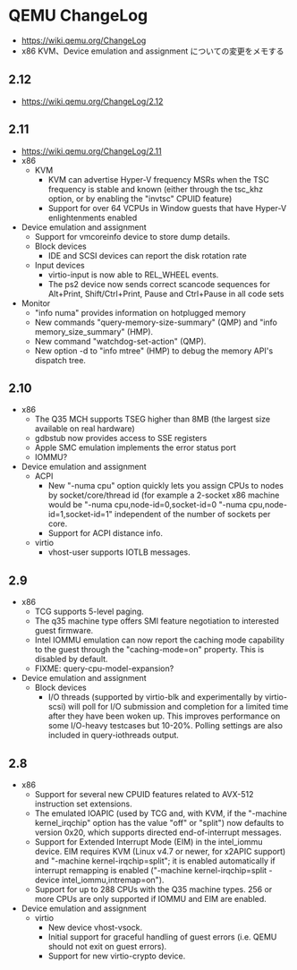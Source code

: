 # QEMU ChangeLog

- https://wiki.qemu.org/ChangeLog
- x86 KVM、Device emulation and assignment についての変更をメモする

## 2.12

- https://wiki.qemu.org/ChangeLog/2.12

## 2.11

- https://wiki.qemu.org/ChangeLog/2.11
- x86
  - KVM
    - KVM can advertise Hyper-V frequency MSRs when the TSC frequency is stable and known (either through the tsc_khz option, or by enabling the "invtsc" CPUID feature)
    - Support for over 64 VCPUs in Window guests that have Hyper-V enlightenments enabled
- Device emulation and assignment
  - Support for vmcoreinfo device to store dump details.
  - Block devices
    - IDE and SCSI devices can report the disk rotation rate
  - Input devices
    - virtio-input is now able to REL_WHEEL events.
    - The ps2 device now sends correct scancode sequences for Alt+Print, Shift/Ctrl+Print, Pause and Ctrl+Pause in all code sets
- Monitor
  - "info numa" provides information on hotplugged memory
  - New commands "query-memory-size-summary" (QMP) and "info memory_size_summary" (HMP).
  - New command "watchdog-set-action" (QMP).
  - New option -d to "info mtree" (HMP) to debug the memory API's dispatch tree.

## 2.10

- x86
  - The Q35 MCH supports TSEG higher than 8MB (the largest size available on real hardware)
  - gdbstub now provides access to SSE registers
  - Apple SMC emulation implements the error status port
  - IOMMU?
- Device emulation and assignment
  - ACPI
    - New "-numa cpu" option quickly lets you assign CPUs to nodes by socket/core/thread id (for example a 2-socket x86 machine would be "-numa cpu,node-id=0,socket-id=0 "-numa cpu,node-id=1,socket-id=1" independent of the number of sockets per core.
    - Support for ACPI distance info.
  - virtio
    - vhost-user supports IOTLB messages.

## 2.9

- x86
  - TCG supports 5-level paging.
  - The q35 machine type offers SMI feature negotiation to interested guest firmware.
  - Intel IOMMU emulation can now report the caching mode capability to the guest through the "caching-mode=on" property. This is disabled by default.
  - FIXME: query-cpu-model-expansion?
- Device emulation and assignment
  - Block devices
    - I/O threads (supported by virtio-blk and experimentally by virtio-scsi) will poll for I/O submission and completion for a limited time after they have been woken up. This improves performance on some I/O-heavy testcases but 10-20%. Polling settings are also included in query-iothreads output.

## 2.8

- x86
  - Support for several new CPUID features related to AVX-512 instruction set extensions.
  - The emulated IOAPIC (used by TCG and, with KVM, if the "-machine kernel_irqchip" option has the value "off" or "split") now defaults to version 0x20, which supports directed end-of-interrupt messages.
  - Support for Extended Interrupt Mode (EIM) in the intel_iommu device. EIM requires KVM (Linux v4.7 or newer, for x2APIC support) and "-machine kernel-irqchip=split"; it is enabled automatically if interrupt remapping is enabled ("-machine kernel-irqchip=split -device intel_iommu,intremap=on").
  - Support for up to 288 CPUs with the Q35 machine types. 256 or more CPUs are only supported if IOMMU and EIM are enabled.
- Device emulation and assignment
  - virtio
    - New device vhost-vsock.
    - Initial support for graceful handling of guest errors (i.e. QEMU should not exit on guest errors).
    - Support for new virtio-crypto device.

